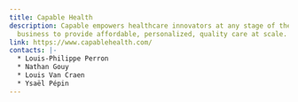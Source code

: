 ```yaml
---
title: Capable Health
description: Capable empowers healthcare innovators at any stage of their
  business to provide affordable, personalized, quality care at scale.
link: https://www.capablehealth.com/
contacts: |-
  * L﻿ouis-Philippe Perron
  * N﻿athan Gouy
  * Louis Van Craen
  * Ysaël Pépin
---
```

